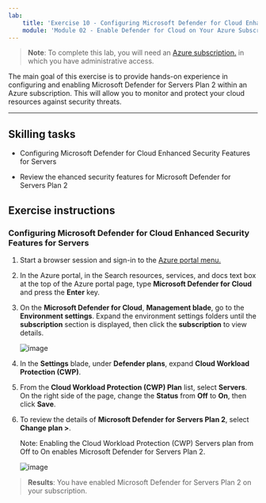 ```yaml
---
lab:
    title: 'Exercise 10 - Configuring Microsoft Defender for Cloud Enhanced Security Features for Servers'
    module: 'Module 02 - Enable Defender for Cloud on Your Azure Subscription'
---
```



>**Note**: To complete this lab, you will need an [Azure subscription.](https://azure.microsoft.com/en-us/free/?azure-portal=true) in which you have administrative access. 


The main goal of this exercise is to provide hands-on experience in configuring and enabling Microsoft Defender for Servers Plan 2 within an Azure subscription. This will allow you to monitor and protect your cloud resources against security threats. 

---

## Skilling tasks

- Configuring Microsoft Defender for Cloud Enhanced Security Features for Servers
  
- Review the ehanced security features for Microsoft Defender for Servers Plan 2

## Exercise instructions

### Configuring Microsoft Defender for Cloud Enhanced Security Features for Servers

1.  Start a browser session and sign-in to the [Azure portal menu.](https://portal.azure.com/)         

2. In the Azure portal, in the Search resources, services, and docs text box at the top of the Azure portal page, type **Microsoft Defender for Cloud** and press the **Enter** key.

3. On the **Microsoft Defender for Cloud**, **Management blade**, go to the **Environment settings**. Expand the environment settings folders until the **subscription** section is displayed, then click the **subscription** to view details.

   ![image](https://github.com/user-attachments/assets/3b25dd82-e09e-4f8a-b85e-c9bc6c4bd488)
   
4. In the **Settings** blade, under **Defender plans**, expand **Cloud Workload Protection (CWP)**.

5. From the **Cloud Workload Protection (CWP) Plan** list, select **Servers**. On the right side of the page, change the **Status** from **Off** to **On**, then click **Save**.

6. To review the details of **Microsoft Defender for Servers Plan 2**, select **Change plan >**.

   Note: Enabling the Cloud Workload Protection (CWP) Servers plan from Off to On enables Microsoft Defender for Servers Plan 2.
 
   ![image](https://github.com/user-attachments/assets/de434a75-345a-4023-83f1-fa53fcb5f288)
   
> **Results**: You have enabled Microsoft Defender for Servers Plan 2 on your subscription.
